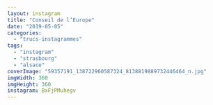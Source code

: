 ```yaml
---
layout: instagram
title: "Conseil de l’Europe"
date: "2019-05-05"
categories: 
  - "trucs-instagrammes"
tags:
  - "instagram"
  - "strasbourg"
  - "alsace"
coverImage: "59357191_138722960587324_8138819889732446464_n.jpg"
imgWidth: 360
imgHeight: 360
instagram: BxFjPMuhegv
---
```

